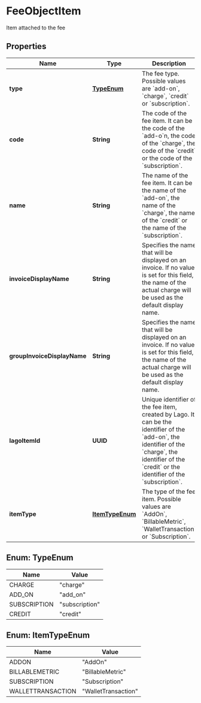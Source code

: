 

# FeeObjectItem

Item attached to the fee

## Properties

| Name | Type | Description | Notes |
|------------ | ------------- | ------------- | -------------|
|**type** | [**TypeEnum**](#TypeEnum) | The fee type. Possible values are &#x60;add-on&#x60;, &#x60;charge&#x60;, &#x60;credit&#x60; or &#x60;subscription&#x60;. |  |
|**code** | **String** | The code of the fee item. It can be the code of the &#x60;add-o&#x60;n, the code of the &#x60;charge&#x60;, the code of the &#x60;credit&#x60; or the code of the &#x60;subscription&#x60;. |  |
|**name** | **String** | The name of the fee item. It can be the name of the &#x60;add-on&#x60;, the name of the &#x60;charge&#x60;, the name of the &#x60;credit&#x60; or the name of the &#x60;subscription&#x60;. |  |
|**invoiceDisplayName** | **String** | Specifies the name that will be displayed on an invoice. If no value is set for this field, the name of the actual charge will be used as the default display name. |  [optional] |
|**groupInvoiceDisplayName** | **String** | Specifies the name that will be displayed on an invoice. If no value is set for this field, the name of the actual charge will be used as the default display name. |  [optional] |
|**lagoItemId** | **UUID** | Unique identifier of the fee item, created by Lago. It can be the identifier of the &#x60;add-on&#x60;, the identifier of the &#x60;charge&#x60;, the identifier of the &#x60;credit&#x60; or the identifier of the &#x60;subscription&#x60;. |  |
|**itemType** | [**ItemTypeEnum**](#ItemTypeEnum) | The type of the fee item. Possible values are &#x60;AddOn&#x60;, &#x60;BillableMetric&#x60;, &#x60;WalletTransaction&#x60; or &#x60;Subscription&#x60;. |  |



## Enum: TypeEnum

| Name | Value |
|---- | -----|
| CHARGE | &quot;charge&quot; |
| ADD_ON | &quot;add_on&quot; |
| SUBSCRIPTION | &quot;subscription&quot; |
| CREDIT | &quot;credit&quot; |



## Enum: ItemTypeEnum

| Name | Value |
|---- | -----|
| ADDON | &quot;AddOn&quot; |
| BILLABLEMETRIC | &quot;BillableMetric&quot; |
| SUBSCRIPTION | &quot;Subscription&quot; |
| WALLETTRANSACTION | &quot;WalletTransaction&quot; |



